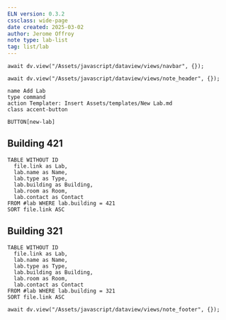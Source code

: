 ```yaml
---
ELN version: 0.3.2
cssclass: wide-page
date created: 2025-03-02
author: Jerome Offroy
note type: lab-list
tag: list/lab
---
```


```dataviewjs
await dv.view("/Assets/javascript/dataview/views/navbar", {});
```

```dataviewjs
await dv.view("/Assets/javascript/dataview/views/note_header", {});
```

```button
name Add Lab
type command
action Templater: Insert Assets/templates/New Lab.md
class accent-button
```
`BUTTON[new-lab]`

## Building 421

```dataview
TABLE WITHOUT ID
  file.link as Lab, 
  lab.name as Name,
  lab.type as Type,
  lab.building as Building,
  lab.room as Room,
  lab.contact as Contact
FROM #lab WHERE lab.building = 421
SORT file.link ASC
```

## Building 321

```dataview
TABLE WITHOUT ID
  file.link as Lab, 
  lab.name as Name,
  lab.type as Type,
  lab.building as Building,
  lab.room as Room,
  lab.contact as Contact
FROM #lab WHERE lab.building = 321
SORT file.link ASC
```


```dataviewjs
await dv.view("/Assets/javascript/dataview/views/note_footer", {});
```
